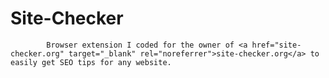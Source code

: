 # Site-Checker
            Browser extension I coded for the owner of <a href="site-checker.org" target="_blank" rel="noreferrer">site-checker.org</a> to easily get SEO tips for any website.

